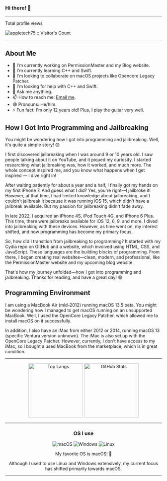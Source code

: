 ### Hi there! 👋

---
Total profile views

<img src="https://profile-counter.glitch.me/{appletech75}/count.svg" alt="appletech75 :: Visitor's Count" />

---

## About Me
- 🔭 I'm currently working on PermissionMaster and my Blog website.
- 🌱 I'm currently learning C++ and Swift.
- 👯 I'm looking to collaborate on macOS projects like Opencore Legacy Patcher.
- 🤔 I'm looking for help with C++ and Swift.
- 💬 Ask me anything.
- 📫 How to reach me: [Email me](mailto:kilianbalaguer@icloud.com).
- 😄 Pronouns: He/him.
- ⚡ Fun fact: I'm only 12 years old! Plus, I play the guitar very well.

## How I Got Into Programming and Jailbreaking

You might be wondering how I got into programming and jailbreaking. Well, it's quite a simple story! 😊

I first discovered jailbreaking when I was around 9 or 10 years old. I saw people talking about it on YouTube, and it piqued my curiosity. I started researching what jailbreaking was, how it worked, and much more. The whole concept inspired me, and you know what happens when I get inspired — I dive right in!

After waiting patiently for about a year and a half, I finally got my hands on my first iPhone 7. And guess what I did? Yes, you're right—I jailbroke it! However, at that time, I had limited knowledge about jailbreaking, and I couldn't jailbreak it because it was running iOS 15, which didn't have a jailbreak available. But my passion for jailbreaking didn't fade away.

In late 2022, I acquired an iPhone 4S, iPod Touch 4G, and iPhone 6 Plus. This time, there were jailbreaks available for iOS 12, 6, 9, and more. I dived into jailbreaking with these devices. However, as time went on, my interest shifted, and now programming has become my primary focus.

So, how did I transition from jailbreaking to programming? It started with my Cydia repo on GitHub and a website, which involved using HTML, CSS, and JavaScript. These languages are the building blocks of programming. From there, I began creating real websites—clean, modern, and professional, like the PermissionMaster website and my upcoming blog website.

That's how my journey unfolded—how I got into programming and jailbreaking. Thanks for reading, and have a great day! 😄

## Programming Environment

I am using a MacBook Air (mid-2012) running macOS 13.5 beta. You might be wondering how I managed to get macOS running on an unsupported MacBook. Well, I used the OpenCore Legacy Patcher, which allowed me to install macOS on it successfully.

In addition, I also have an iMac from either 2012 or 2014, running macOS 13 (specific Ventura version unknown). The iMac is also set up with the OpenCore Legacy Patcher. However, currently, I don't have access to my iMac, so I bought a used MacBook from the marketplace, which is in great condition.


---

<div align="center">
  <p align="center">
    <img src="https://github-readme-stats.vercel.app/api/top-langs/?username=appletech75&layout=compact&theme=rose_pine" alt="Top Langs" height="175">
    <img src="https://github-readme-stats.vercel.app/api?username=appletech75&show_icons=true&theme=rose_pine" alt="GitHub Stats" height="175">
  </p>
</div>

---


<h3 align="center">OS I use</h3>

<p align="center">
  <img src="https://img.shields.io/badge/macOS-000000?style=for-the-badge&amp;logo=apple&amp;logoColor=white" alt="macOS">
  <img src="https://img.shields.io/badge/Windows-0078D6?style=for-the-badge&amp;logo=windows&amp;logoColor=white" alt="Windows">
  <img src="https://img.shields.io/badge/Linux-FCC624?style=for-the-badge&amp;logo=linux&amp;logoColor=black" alt="Linux">
</p>

<p align="center">
  My favorite OS is macOS! 🍎
</p>

<p align="center">
  Although I used to use Linux and Windows extensively, my current focus has shifted primarily towards macOS.
</p>

___
